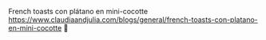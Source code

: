 French toasts con plátano en mini-cocotte	https://www.claudiaandjulia.com/blogs/general/french-toasts-con-platano-en-mini-cocotte	
਍